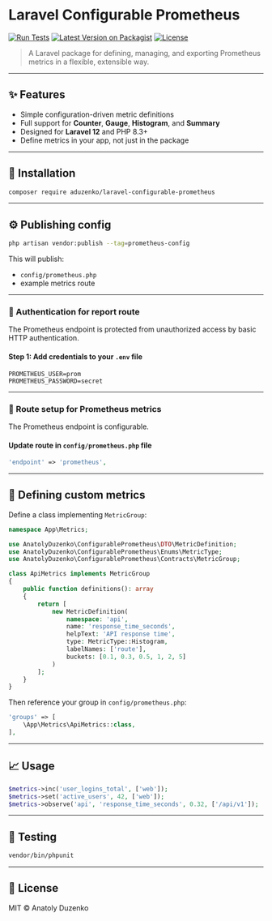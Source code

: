 # Laravel Configurable Prometheus

[![Run Tests](https://github.com/anatolyduzenko/laravel-configurable-prometheus/actions/workflows/run-tests.yml/badge.svg)](https://github.com/anatolyduzenko/laravel-configurable-prometheus/actions/workflows/run-tests.yml)
[![Latest Version on Packagist](https://img.shields.io/packagist/v/aduzenko/laravel-configurable-prometheus.svg?style=flat-square)](https://packagist.org/packages/aduzenko/laravel-configurable-prometheus)
[![License](https://img.shields.io/github/license/aduzenko/laravel-configurable-prometheus.svg?style=flat-square)](LICENSE)

> A Laravel package for defining, managing, and exporting Prometheus metrics in a flexible, extensible way.

---

## ✨ Features

- Simple configuration-driven metric definitions
- Full support for **Counter**, **Gauge**, **Histogram**, and **Summary**
- Designed for **Laravel 12** and PHP 8.3+
- Define metrics in your app, not just in the package

---

## 🚀 Installation

```bash
composer require aduzenko/laravel-configurable-prometheus
```

---

## ⚙️ Publishing config

```bash
php artisan vendor:publish --tag=prometheus-config
```

This will publish:

- `config/prometheus.php`
- example metrics route

---

### 🔐 Authentication for report route

The Prometheus endpoint is protected from unauthorized access by basic HTTP authentication.

#### Step 1: Add credentials to your `.env` file

```env
PROMETHEUS_USER=prom
PROMETHEUS_PASSWORD=secret
```

---

### 📡 Route setup for Prometheus metrics

The Prometheus endpoint is configurable.

#### Update route in `config/prometheus.php` file

```php
'endpoint' => 'prometheus',
```

---

## 🧩 Defining custom metrics

Define a class implementing `MetricGroup`:

```php
namespace App\Metrics;

use AnatolyDuzenko\ConfigurablePrometheus\DTO\MetricDefinition;
use AnatolyDuzenko\ConfigurablePrometheus\Enums\MetricType;
use AnatolyDuzenko\ConfigurablePrometheus\Contracts\MetricGroup;

class ApiMetrics implements MetricGroup
{
    public function definitions(): array
    {
        return [
            new MetricDefinition(
                namespace: 'api',
                name: 'response_time_seconds',
                helpText: 'API response time',
                type: MetricType::Histogram,
                labelNames: ['route'],
                buckets: [0.1, 0.3, 0.5, 1, 2, 5]
            )
        ];
    }
}
```

Then reference your group in `config/prometheus.php`:

```php
'groups' => [
    \App\Metrics\ApiMetrics::class,
],
```

---

## 📈 Usage

```php
$metrics->inc('user_logins_total', ['web']);
$metrics->set('active_users', 42, ['web']);
$metrics->observe('api', 'response_time_seconds', 0.32, ['/api/v1']);
```

---

## 🧪 Testing

```bash
vendor/bin/phpunit
```

---

## 📄 License

MIT © Anatoly Duzenko
